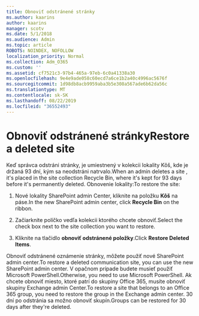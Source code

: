 ```yaml
---
title: Obnoviť odstránené stránky
ms.author: kaarins
author: kaarins
manager: scotv
ms.date: 5/1/2018
ms.audience: Admin
ms.topic: article
ROBOTS: NOINDEX, NOFOLLOW
localization_priority: Normal
ms.collection: Adm_O365
ms.custom: ''
ms.assetid: cf7521c3-97b4-465a-97eb-6c0a41338a30
ms.openlocfilehash: 9e4e9ade058c60ecd7a6ce1b2a40c4996ac5676f
ms.sourcegitcommit: 1d98db8acb9959aba3b5e308a567ade6b62da56c
ms.translationtype: MT
ms.contentlocale: sk-SK
ms.lasthandoff: 08/22/2019
ms.locfileid: "36552493"
---
```

# <a name="restore-a-deleted-site"></a><span data-ttu-id="6e290-102">Obnoviť odstránené stránky</span><span class="sxs-lookup"><span data-stu-id="6e290-102">Restore a deleted site</span></span>

<span data-ttu-id="6e290-103">Keď správca odstráni stránky, je umiestnený v kolekcii lokality Kôš, kde je držaná 93 dní, kým sa neodstráni natrvalo.</span><span class="sxs-lookup"><span data-stu-id="6e290-103">When an admin deletes a site , it's placed in the site collection Recycle Bin, where it's kept for 93 days before it's permanently deleted.</span></span> <span data-ttu-id="6e290-104">Obnovenie lokality:</span><span class="sxs-lookup"><span data-stu-id="6e290-104">To restore the site:</span></span>
  
1. <span data-ttu-id="6e290-105">Nové lokality SharePoint admin Center, kliknite na položku **Kôš** na páse.</span><span class="sxs-lookup"><span data-stu-id="6e290-105">In the new SharePoint admin center, click **Recycle Bin** on the ribbon.</span></span> 
    
2. <span data-ttu-id="6e290-106">Začiarknite políčko vedľa kolekcii ktorého chcete obnoviť.</span><span class="sxs-lookup"><span data-stu-id="6e290-106">Select the check box next to the site collection you want to restore.</span></span>
    
3. <span data-ttu-id="6e290-107">Kliknite na tlačidlo **obnoviť odstránené položky**.</span><span class="sxs-lookup"><span data-stu-id="6e290-107">Click **Restore Deleted Items**.</span></span>
    
<span data-ttu-id="6e290-108">Obnoviť odstránené oznámenie stránky, môžete použiť nové SharePoint admin center.</span><span class="sxs-lookup"><span data-stu-id="6e290-108">To restore a deleted communication site, you can use the new SharePoint admin center.</span></span> <span data-ttu-id="6e290-109">V opačnom prípade budete musieť použiť Microsoft PowerShell.</span><span class="sxs-lookup"><span data-stu-id="6e290-109">Otherwise, you need to use Microsoft PowerShell.</span></span> <span data-ttu-id="6e290-110">Ak chcete obnoviť miesto, ktoré patrí do skupiny Office 365, musíte obnoviť skupiny Exchange admin Center.</span><span class="sxs-lookup"><span data-stu-id="6e290-110">To restore a site that belongs to an Office 365 group, you need to restore the group in the Exchange admin center.</span></span> <span data-ttu-id="6e290-111">30 dní po odstránia sa možno obnoviť skupín.</span><span class="sxs-lookup"><span data-stu-id="6e290-111">Groups can be restored for 30 days after they're deleted.</span></span>
  

